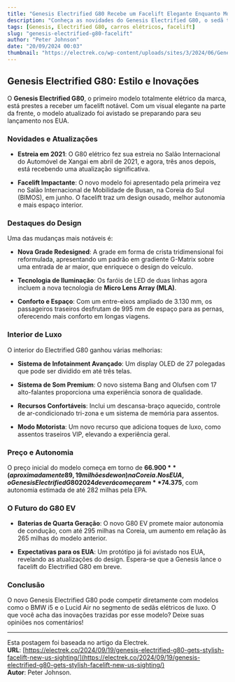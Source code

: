 ```yaml
---
title: "Genesis Electrified G80 Recebe um Facelift Elegante Enquanto Modelo Atualizado Chega aos EUA para Testes"
description: "Conheça as novidades do Genesis Electrified G80, o sedã totalmente elétrico que acaba de receber um facelift e está prestes a ser lançado nos EUA."
tags: [Genesis, Electrified G80, carros elétricos, facelift]
slug: "genesis-electrified-g80-facelift"
author: "Peter Johnson"
date: "20/09/2024 00:03"
thumbnail: "https://electrek.co/wp-content/uploads/sites/3/2024/06/Genesis-new-Electrified-G80-1.jpeg?quality=82&strip=all&w=1400"
---
```


## Genesis Electrified G80: Estilo e Inovações

O **Genesis Electrified G80**, o primeiro modelo totalmente elétrico da marca, está prestes a receber um facelift notável. Com um visual elegante na parte da frente, o modelo atualizado foi avistado se preparando para seu lançamento nos EUA.

### Novidades e Atualizações

- **Estreia em 2021**: O G80 elétrico fez sua estreia no Salão Internacional do Automóvel de Xangai em abril de 2021, e agora, três anos depois, está recebendo uma atualização significativa.
  
- **Facelift Impactante**: O novo modelo foi apresentado pela primeira vez no Salão Internacional de Mobilidade de Busan, na Coreia do Sul (BIMOS), em junho. O facelift traz um design ousado, melhor autonomia e mais espaço interior.

### Destaques do Design

Uma das mudanças mais notáveis é:

- **Nova Grade Redesigned**: A grade em forma de crista tridimensional foi reformulada, apresentando um padrão em gradiente G-Matrix sobre uma entrada de ar maior, que enriquece o design do veículo.

- **Tecnologia de Iluminação**: Os faróis de LED de duas linhas agora incluem a nova tecnologia de **Micro Lens Array (MLA)**.

- **Conforto e Espaço**: Com um entre-eixos ampliado de 3.130 mm, os passageiros traseiros desfrutam de 995 mm de espaço para as pernas, oferecendo mais conforto em longas viagens.

### Interior de Luxo

O interior do Electrified G80 ganhou várias melhorias:

- **Sistema de Infotainment Avançado**: Um display OLED de 27 polegadas que pode ser dividido em até três telas.

- **Sistema de Som Premium**: O novo sistema Bang and Olufsen com 17 alto-falantes proporciona uma experiência sonora de qualidade.

- **Recursos Confortáveis**: Inclui um descansa-braço aquecido, controle de ar-condicionado tri-zona e um sistema de memória para assentos.

- **Modo Motorista**: Um novo recurso que adiciona toques de luxo, como assentos traseiros VIP, elevando a experiência geral.

### Preço e Autonomia

O preço inicial do modelo começa em torno de **$66.900** (aproximadamente 89,19 milhões de won) na Coreia. Nos EUA, o Genesis Electrified G80 2024 deverá começar em **$74.375**, com autonomia estimada de até 282 milhas pela EPA.

### O Futuro do G80 EV

- **Baterias de Quarta Geração**: O novo G80 EV promete maior autonomia de condução, com até 295 milhas na Coreia, um aumento em relação às 265 milhas do modelo anterior.

- **Expectativas para os EUA**: Um protótipo já foi avistado nos EUA, revelando as atualizações do design. Espera-se que a Genesis lance o facelift do Electrified G80 em breve.

### Conclusão

O novo Genesis Electrified G80 pode competir diretamente com modelos como o BMW i5 e o Lucid Air no segmento de sedãs elétricos de luxo. O que você acha das inovações trazidas por esse modelo? Deixe suas opiniões nos comentários!

---

Esta postagem foi baseada no artigo da Electrek.  
**URL**: [https://electrek.co/2024/09/19/genesis-electrified-g80-gets-stylish-facelift-new-us-sighting/](https://electrek.co/2024/09/19/genesis-electrified-g80-gets-stylish-facelift-new-us-sighting/)  
**Autor**: Peter Johnson.